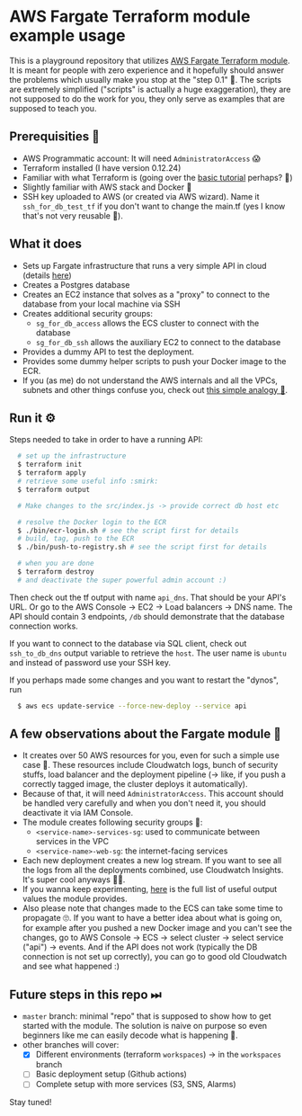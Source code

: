 # AWS Fargate Terraform module example usage

This is a playground repository that utilizes [AWS Fargate Terraform module](https://github.com/strvcom/terraform-aws-fargate). It is meant for people with zero experience and it hopefully should answer the problems which usually make you stop at the "step 0.1" 🙏. The scripts are extremely simplified ("scripts" is actually a huge exaggeration), they are not supposed to do the work for you, they only serve as examples that are supposed to teach you.

## Prerequisities 👒

- AWS Programmatic account: It will need `AdministratorAccess` 😱
- Terraform installed (I have version 0.12.24)
- Familiar with what Terraform is (going over the [basic tutorial](https://learn.hashicorp.com/terraform/getting-started/intro) perhaps? 🤔)
- Slightly familiar with AWS stack and Docker 🐳
- SSH key uploaded to AWS (or created via AWS wizard). Name it `ssh_for_db_test_tf` if you don't want to change the main.tf (yes I know that's not very reusable 🐒).

## What it does

- Sets up Fargate infrastructure that runs a very simple API in cloud (details [here](https://github.com/strvcom/terraform-aws-fargate#technical-architecture))
- Creates a Postgres database
- Creates an EC2 instance that solves as a "proxy" to connect to the database from your local machine via SSH
- Creates additional security groups:
  - `sg_for_db_access` allows the ECS cluster to connect with the database
  - `sg_for_db_ssh` allows the auxiliary EC2 to connect to the database
- Provides a dummy API to test the deployment.
- Provides some dummy helper scripts to push your Docker image to the ECR.
- If you (as me) do not understand the AWS internals and all the VPCs, subnets and other things confuse you, check out [this simple analogy 💆](https://stackoverflow.com/a/45235243).

## Run it ⚙️

Steps needed to take in order to have a running API:

```bash
  # set up the infrastructure
  $ terraform init
  $ terraform apply
  # retrieve some useful info :smirk:
  $ terraform output

  # Make changes to the src/index.js -> provide correct db host etc

  # resolve the Docker login to the ECR
  $ ./bin/ecr-login.sh # see the script first for details
  # build, tag, push to the ECR
  $ ./bin/push-to-registry.sh # see the script first for details

  # when you are done
  $ terraform destroy
  # and deactivate the super powerful admin account :)
```

Then check out the tf output with name `api_dns`. That should be your API's URL. Or go to the AWS Console -> EC2 -> Load balancers -> DNS name. The API should contain 3 endpoints, `/db` should demonstrate that the database connection works.

If you want to connect to the database via SQL client, check out `ssh_to_db_dns` output variable to retrieve the `host`. The user name is `ubuntu` and instead of password use your SSH key.

If you perhaps made some changes and you want to restart the "dynos", run

```bash
  $ aws ecs update-service --force-new-deploy --service api
```

## A few observations about the Fargate module 👀

- It creates over 50 AWS resources for you, even for such a simple use case 👏. These resources include Cloudwatch logs, bunch of security stuffs, load balancer and the deployment pipeline (-> like, if you push a correctly tagged image, the cluster deploys it automatically).
- Because of that, it will need `AdministratorAccess`. This account should be handled very carefully and when you don't need it, you should deactivate it via IAM Console.
- The module creates following security groups 🚧:
  - `<service-name>-services-sg`: used to communicate between services in the VPC
  - `<service-name>-web-sg`: the internet-facing services
- Each new deployment creates a new log stream. If you want to see all the logs from all the deployments combined, use Cloudwatch Insights. It's super cool anyways 🤷‍♀.
- If you wanna keep experimenting, [here](https://github.com/strvcom/terraform-aws-fargate/blob/master/outputs.tf) is the full list of useful output values the module provides.
- Also please note that changes made to the ECS can take some time to propagate 🙄. If you want to have a better idea about what is going on, for example after you pushed a new Docker image and you can't see the changes, go to AWS Console -> ECS -> select cluster -> select service ("api") -> events. And if the API does not work (typically the DB connection is not set up correctly), you can go to good old Cloudwatch and see what happened :)

## Future steps in this repo ⏭

- `master` branch: minimal "repo" that is supposed to show how to get started with the module. The solution is naive on purpose so even beginners like me can easily decode what is happening 👶.
- other branches will cover:
  - [x] Different environments (terraform `workspaces`) -> in the `workspaces` branch
  - [ ] Basic deployment setup (Github actions)
  - [ ] Complete setup with more services (S3, SNS, Alarms)

Stay tuned!

